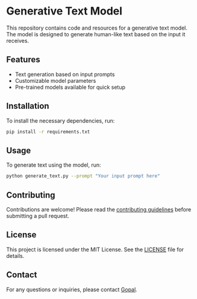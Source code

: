 # Generative Text Model

This repository contains code and resources for a generative text model. The model is designed to generate human-like text based on the input it receives.

## Features

- Text generation based on input prompts
- Customizable model parameters
- Pre-trained models available for quick setup

## Installation

To install the necessary dependencies, run:

```bash
pip install -r requirements.txt
```

## Usage

To generate text using the model, run:

```bash
python generate_text.py --prompt "Your input prompt here"
```

## Contributing

Contributions are welcome! Please read the [contributing guidelines](CONTRIBUTING.md) before submitting a pull request.

## License

This project is licensed under the MIT License. See the [LICENSE](LICENSE) file for details.

## Contact

For any questions or inquiries, please contact [Gopal](mailto:gopal@example.com).